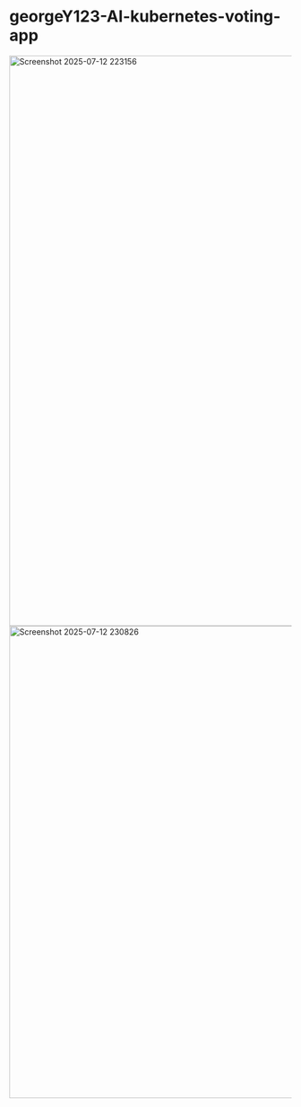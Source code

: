# georgeY123-AI-kubernetes-voting-app
<img width="1919" height="1018" alt="Screenshot 2025-07-12 223156" src="https://github.com/user-attachments/assets/8c4750ff-361e-461e-acc2-bd378e6beba7" />
<img width="1881" height="843" alt="Screenshot 2025-07-12 230826" src="https://github.com/user-attachments/assets/28b9bc90-26a9-4ac5-83d7-127c2feffa73" />
